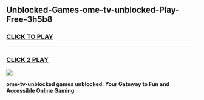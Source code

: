 
## Unblocked-Games-ome-tv-unblocked-Play-Free-3h5b8
<h3>
<a href="https://premium76.site?title=ome-tv-unblocked&ref=20M">CLICK TO PLAY</a></h3>
<hr>

<h3>
<a href="https://premium76.site?title=ome-tv-unblocked&ref=20M">CLICK 2 PLAY</a>
  
</h3>

<a href="https://premium76.site?title=ome-tv-unblocked&ref=19M"><img src="https://clearcache.store/games.png"></a>


**ome-tv-unblocked games unblocked: Your Gateway to Fun and Accessible Online Gaming**
